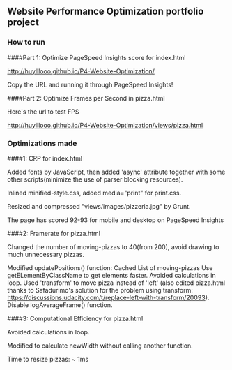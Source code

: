 ## Website Performance Optimization portfolio project

### How to run

####Part 1: Optimize PageSpeed Insights score for index.html

http://huylllooo.github.io/P4-Website-Optimization/

Copy the URL and running it through PageSpeed Insights!

####Part 2: Optimize Frames per Second in pizza.html

Here's the url to test FPS

http://huylllooo.github.io/P4-Website-Optimization/views/pizza.html

### Optimizations made

####1: CRP for index.html

Added fonts by JavaScript, then added 'async' attribute together with some other scripts(minimize the use of parser blocking resources).

Inlined minified-style.css, added media="print" for print.css.

Resized and compressed "views/images/pizzeria.jpg" by Grunt.

The page has scored 92-93 for mobile and desktop on PageSpeed Insights

####2: Framerate for pizza.html

Changed the number of moving-pizzas to 40(from 200), avoid drawing to much unnecessary pizzas.

Modified updatePositions() function:
	Cached List of moving-pizzas
	Use getELementByClassName to get elements faster.
	Avoided calculations in loop.
	Used 'transform' to move pizza instead of 'left' (also edited pizza.html thanks to Safadurimo's solution for the problem using transform: https://discussions.udacity.com/t/replace-left-with-transform/20093).
	Disable logAverageFrame() function.

####3: Computational Efficiency for pizza.html

Avoided calculations in loop.

Modified to calculate newWidth without calling another function.

Time to resize pizzas: ~ 1ms